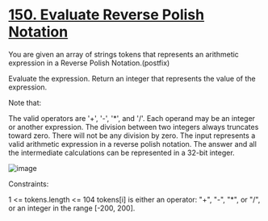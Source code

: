 # [150. Evaluate Reverse Polish Notation](https://leetcode.com/problems/evaluate-reverse-polish-notation/description/)

You are given an array of strings tokens that represents an arithmetic expression in a Reverse Polish Notation.(postfix)

Evaluate the expression. Return an integer that represents the value of the expression.

Note that:

The valid operators are '+', '-', '*', and '/'.
Each operand may be an integer or another expression.
The division between two integers always truncates toward zero.
There will not be any division by zero.
The input represents a valid arithmetic expression in a reverse polish notation.
The answer and all the intermediate calculations can be represented in a 32-bit integer.

![image](https://github.com/Trilochna/NeetCode150/assets/97858274/6e234784-827c-4818-a192-bbec48dc6385)


Constraints:

1 <= tokens.length <= 104
tokens[i] is either an operator: "+", "-", "*", or "/", or an integer in the range [-200, 200].
